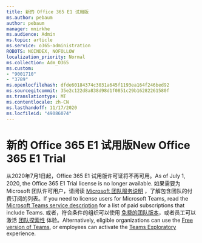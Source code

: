 ```yaml
---
title: 新的 Office 365 E1 试用版
ms.author: pebaum
author: pebaum
manager: mnirkhe
ms.audience: Admin
ms.topic: article
ms.service: o365-administration
ROBOTS: NOINDEX, NOFOLLOW
localization_priority: Normal
ms.collection: Adm_O365
ms.custom:
- "9001710"
- "3789"
ms.openlocfilehash: dfde60184374c3031a645f1193ea164f246bed92
ms.sourcegitcommit: 35e2c122d8a838d98d1f0851c29b16282261580f
ms.translationtype: MT
ms.contentlocale: zh-CN
ms.lasthandoff: 11/17/2020
ms.locfileid: "49086074"
---
```

# <a name="new-office-365-e1-trial"></a><span data-ttu-id="edbbf-102">新的 Office 365 E1 试用版</span><span class="sxs-lookup"><span data-stu-id="edbbf-102">New Office 365 E1 Trial</span></span>

<span data-ttu-id="edbbf-103">从2020年7月1日起，Office 365 E1 试用版许可证将不再可用。</span><span class="sxs-lookup"><span data-stu-id="edbbf-103">As of July 1, 2020, the Office 365 E1 Trial license is no longer available.</span></span> <span data-ttu-id="edbbf-104">如果需要为 Microsoft 团队许可用户，请阅读 [Microsoft 团队服务说明](https://docs.microsoft.com/office365/servicedescriptions/teams-service-description) ，了解包含团队的付费订阅的列表。</span><span class="sxs-lookup"><span data-stu-id="edbbf-104">If you need to license users for Microsoft Teams, read the [Microsoft Teams service description](https://docs.microsoft.com/office365/servicedescriptions/teams-service-description) for a list of paid subscriptions that include Teams.</span></span> <span data-ttu-id="edbbf-105">或者，符合条件的组织可以使用 [免费的团队版本](https://support.office.com/article/Welcome-to-Microsoft-Teams-free-6d79a648-6913-4696-9237-ed13de64ae3c)，或者员工可以激活 [团队探索性](https://docs.microsoft.com/MicrosoftTeams/teams-exploratory) 体验。</span><span class="sxs-lookup"><span data-stu-id="edbbf-105">Alternatively, eligible organizations can use the [Free version of Teams](https://support.office.com/article/Welcome-to-Microsoft-Teams-free-6d79a648-6913-4696-9237-ed13de64ae3c), or employees can activate the [Teams Exploratory](https://docs.microsoft.com/MicrosoftTeams/teams-exploratory) experience.</span></span>
